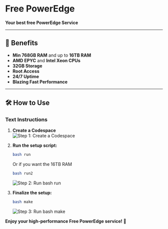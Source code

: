 # Free PowerEdge  
**Your best free PowerEdge Service**

---

## 🚀 Benefits  
- **Min 768GB RAM** and up to **16TB RAM**  
- **AMD EPYC** and **Intel Xeon CPUs**  
- **32GB Storage**  
- **Root Access**  
- **24/7 Uptime**  
- **Blazing Fast Performance**

---

## 🛠️ How to Use  

### **Text Instructions**  

1. **Create a Codespace**  
   ![Step 1: Create a Codespace](https://github.com/user-attachments/assets/119a3636-4dc4-4193-925d-4ae9701c2b85)

2. **Run the setup script:**  
   ```bash
   bash run
   ```
   Or if you want the 16TB RAM
   ```bash
   bash run2
   ```
   ![Step 2: Run bash run](https://github.com/user-attachments/assets/c5488afc-edf0-4478-b4aa-50664ace2878)  

4. **Finalize the setup:**  
   ```bash
   bash make
   ```  
   ![Step 3: Run bash make](https://github.com/user-attachments/assets/38127672-c874-45cc-a109-fbf0789d9685)


**Enjoy your high-performance Free PowerEdge service! 🚀**
```
